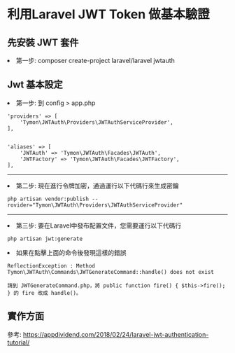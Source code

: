 <h1>利用Laravel JWT Token 做基本驗證</h1>

## 先安裝 JWT 套件

<li>第一步: composer create-project laravel/laravel jwtauth</li>

## Jwt 基本設定

<li>第一步: 到 config > app.php </li>

<div>
    
    'providers' => [
        'Tymon\JWTAuth\Providers\JWTAuthServiceProvider',
    ],


    'aliases' => [
        'JWTAuth' => 'Tymon\JWTAuth\Facades\JWTAuth',
        'JWTFactory' => 'Tymon\JWTAuth\Facades\JWTFactory',
    ],

</div>
<hr>

<li>第二步: 現在進行令牌加密，通過運行以下代碼行來生成密鑰</li>

<div>

```
php artisan vendor:publish --rovider="Tymon\JWTAuth\Providers\JWTAuthServiceProvider"
```

</div>

<hr>

<li>第三步: 要在Laravel中發布配置文件，您需要運行以下代碼行</li>

<div>

```      
php artisan jwt:generate
```     

</div>

<li>如果在點擊上面的命令後發現這樣的錯誤</li>

<div>

```
ReflectionException : Method Tymon\JWTAuth\Commands\JWTGenerateCommand::handle() does not exist

請到 JWTGenerateCommand.php，將 public function fire() { $this->fire(); } 的 fire 改成 handle()。
```

</div>

## 實作方面
<div>
        
   參考: <a href="https://appdividend.com/2018/02/24/laravel-jwt-authentication-tutorial/">
        https://appdividend.com/2018/02/24/laravel-jwt-authentication-tutorial/
        </a>
        
</div>
